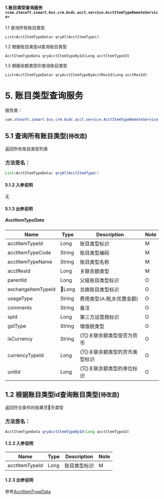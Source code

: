 #### 1.账目类型查询服务`<com.ztesoft.zsmart.bss.crm.bcdc.acct.service.AcctItemTypeRemoteService>`
1.1 查询所有账目类型
>
`List<AcctItemTypeData> qryAllAcctItemType()`
  
1.2 根据账目类型id查询账目类型
>
`AcctItemTypeData qryAcctItemTypeById(Long acctItemTypeId)`

1.3 根据余额类型ID查询账目类型
>
`List<AcctItemTypeData> qryAcctItemTypeByAcctResId(Long acctResId)`




# 5. 账目类型查询服务
服务类：
```java
com.ztesoft.zsmart.bss.crm.bcdc.acct.service.AcctItemTypeRemoteService
```
## 5.1 查询所有账目类型(`待改造`)
返回所有账目类型列表
### 方法签名：
```java
List<AcctItemTypeData> qryAllAcctItemType()
```
#### 5.1.2 入参说明
无

#### 5.1.3 出参说明
##### <a name='acctItemTypaData'></a>AcctItemTypeData
| Name | Type | Description | Note |
| ---- | ---- | ----------- | ---- |
| acctItemTypeId | Long | 账目类型标识 | M |
| acctItemTypeCode | String | 账目类型编码 | M |
| acctItemTypeName | String | 账目类型名称 | M |
| acctResId | Long | 关联余额类型 | M |
| parentId | Long | 父级账目类型标识 | O |
| exchangeItemTypeId | Long | 兑换账目类型标识 | O |
| usageType | String | 费用类型(A:税,B:优惠金额) | O |
| comments | String | 备注 | O |
| spId | Long | 第三方运营商标识 | O |
| gstType | String | 增值税类型 | O |
| isCurrency | String | (冗)关联余额类型是否为货币 | O |
| currencyTypeId | Long | (冗)关联余额类型的货币类型标识 | O |
| unitId | Long | (冗)关联余额类型的单位标识  | O |

## 1.2 根据账目类型id查询账目类型(`待改造`)
返回符合条件的结果货币类型
### 方法签名：
```java
AcctItemTypeData qryAcctItemTypeById(Long acctItemTypeId)
```
#### 1.2.2 入参说明
| Name | Type | Description | Note |
| ---- | ---- | ----------- | ---- |
| acctItemTypeId | Long | 账目类型标识 | M |

#### 1.2.3 出参说明
参考[AcctItemTypeData](#acctItemTypaData)